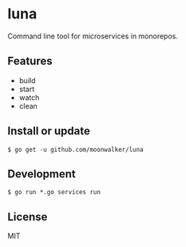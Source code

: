 # luna

Command line tool for microservices in monorepos.

## Features

- build
- start
- watch
- clean

## Install or update

```shell
$ go get -u github.com/moonwalker/luna
```

## Development

```shell
$ go run *.go services run
```

## License

MIT
